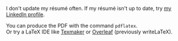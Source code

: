 I don't update my résumé often. If my résumé isn't up to date, try
[my LinkedIn profile](http://www.linkedin.com/in/dennisideler).

You can produce the PDF with the command `pdflatex`.  
Or try a LaTeX IDE like [Texmaker] or [Overleaf]
(previously writeLaTeX).

[Texmaker]: http://www.xm1math.net/texmaker/
[Overleaf]: https://www.overleaf.com/
